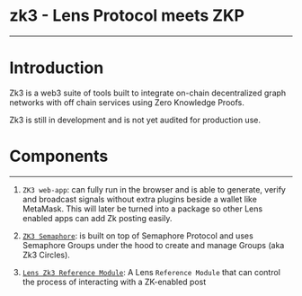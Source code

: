 # zk3 - Lens Protocol meets ZKP
----

# Introduction

Zk3 is a web3 suite of tools built to integrate on-chain decentralized graph networks with off chain services using Zero Knowledge Proofs.

Zk3 is still in development and is not yet audited for production use.


# Components
----------

1. `ZK3 web-app`: can fully run in the browser and is able to generate, verify and broadcast signals without extra plugins beside a wallet like MetaMask. This will later be turned into a package so other Lens enabled apps can add Zk posting easily.

2. [`ZK3 Semaphore`](https://github.com/monemetrics/semaphore-zk3-alpha/pull/1): is built on top of Semaphore Protocol and uses Semaphore Groups under the hood to create and manage Groups (aka Zk3 Circles). 

2. [`Lens Zk3 Reference Module`](https://github.com/monemetrics/lens-zk3/pull/1): A Lens `Reference Module` that can control the process of interacting with a ZK-enabled post

